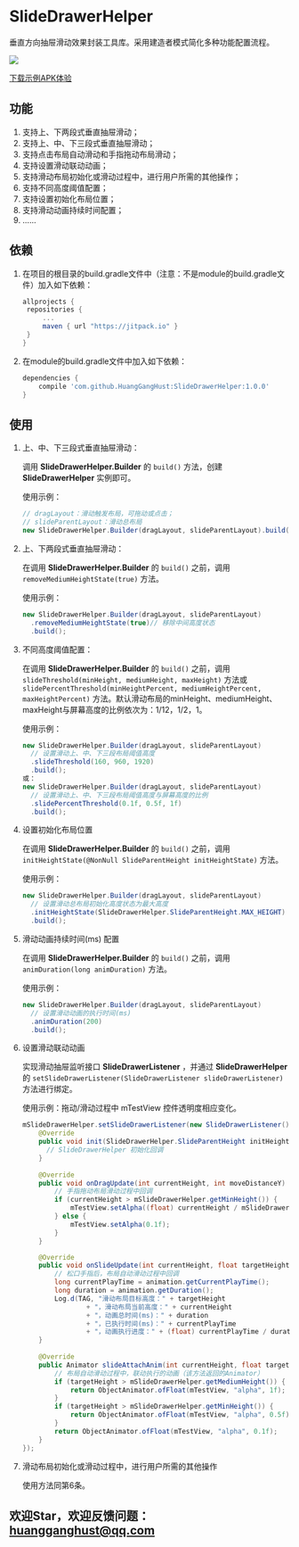 # SlideDrawerHelper
垂直方向抽屉滑动效果封装工具库。采用建造者模式简化多种功能配置流程。

[![](https://jitpack.io/v/HuangGangHust/SlideDrawerHelper.svg)](https://jitpack.io/#HuangGangHust/SlideDrawerHelper)

[下载示例APK体验](https://github.com/HuangGangHust/SlideDrawerHelper/raw/master/SlideDrawerHelper-debug.apk)

## 功能

1. 支持上、下两段式垂直抽屉滑动；
2. 支持上、中、下三段式垂直抽屉滑动；
3. 支持点击布局自动滑动和手指拖动布局滑动；
4. 支持设置滑动联动动画；
5. 支持滑动布局初始化或滑动过程中，进行用户所需的其他操作；
6. 支持不同高度阈值配置；
7. 支持设置初始化布局位置；
8. 支持滑动动画持续时间配置；
9. ……



## 依赖

1. 在项目的根目录的build.gradle文件中（注意：不是module的build.gradle文件）加入如下依赖：

   ```groovy
   allprojects {
   	repositories {
   		...
   		maven { url "https://jitpack.io" }
   	}
   }
   ```


2. 在module的build.gradle文件中加入如下依赖：

   ```groovy
   dependencies {
       compile 'com.github.HuangGangHust:SlideDrawerHelper:1.0.0'
   }
   ```

## 使用

1.    上、中、下三段式垂直抽屉滑动：

      调用 **SlideDrawerHelper.Builder** 的 `build()` 方法，创建 **SlideDrawerHelper** 实例即可。

      使用示例：
      ```java
      // dragLayout：滑动触发布局，可拖动或点击；
      // slideParentLayout：滑动总布局
      new SlideDrawerHelper.Builder(dragLayout, slideParentLayout).build();​
      ```

2.    上、下两段式垂直抽屉滑动：

      在调用 **SlideDrawerHelper.Builder** 的 `build()` 之前，调用 `removeMediumHeightState(true)` 方法。

      使用示例：

      ```java
      new SlideDrawerHelper.Builder(dragLayout, slideParentLayout)
        .removeMediumHeightState(true)// 移除中间高度状态
        .build();
      ```

3.    不同高度阈值配置：

      在调用 **SlideDrawerHelper.Builder** 的 `build()` 之前，调用 `slideThreshold(minHeight, mediumHeight, maxHeight)` 方法或 `slidePercentThreshold(minHeightPercent, mediumHeightPercent, maxHeightPercent)` 方法。默认滑动布局的minHeight、mediumHeight、maxHeight与屏幕高度的比例依次为：1/12，1/2，1。

      使用示例：

      ```java
      new SlideDrawerHelper.Builder(dragLayout, slideParentLayout)
        // 设置滑动上、中、下三段布局阈值高度
        .slideThreshold(160, 960, 1920)
        .build();
      或：
      new SlideDrawerHelper.Builder(dragLayout, slideParentLayout)
        // 设置滑动上、中、下三段布局阈值高度与屏幕高度的比例
        .slidePercentThreshold(0.1f, 0.5f, 1f)
        .build();
      ```



4.    设置初始化布局位置

      在调用 **SlideDrawerHelper.Builder** 的 `build()` 之前，调用 `initHeightState(@NonNull SlideParentHeight initHeightState)` 方法。

      使用示例：
      ```java
      new SlideDrawerHelper.Builder(dragLayout, slideParentLayout)
        // 设置滑动总布局初始化高度状态为最大高度
        .initHeightState(SlideDrawerHelper.SlideParentHeight.MAX_HEIGHT)
        .build();
      ```

5.    滑动动画持续时间(ms) 配置

      在调用 **SlideDrawerHelper.Builder** 的 `build()` 之前，调用 `animDuration(long animDuration)` 方法。

      使用示例：

      ```java
      new SlideDrawerHelper.Builder(dragLayout, slideParentLayout)
        // 设置滑动动画的执行时间(ms)
        .animDuration(200)
        .build();
      ```


6.    设置滑动联动动画

      实现滑动抽屉监听接口 **SlideDrawerListener** ，并通过 **SlideDrawerHelper** 的 `setSlideDrawerListener(SlideDrawerListener slideDrawerListener)` 方法进行绑定。

      使用示例：拖动/滑动过程中 mTestView 控件透明度相应变化。
      ```java
      mSlideDrawerHelper.setSlideDrawerListener(new SlideDrawerListener() {
          @Override
          public void init(SlideDrawerHelper.SlideParentHeight initHeightState) {
            // SlideDrawerHelper 初始化回调
          }
        
          @Override
          public void onDragUpdate(int currentHeight, int moveDistanceY) {
              // 手指拖动布局滑动过程中回调
              if (currentHeight > mSlideDrawerHelper.getMinHeight()) {
                  mTestView.setAlpha((float) currentHeight / mSlideDrawerHelper.getMaxHeight());
              } else {
                  mTestView.setAlpha(0.1f);
              }
          }

          @Override
          public void onSlideUpdate(int currentHeight, float targetHeight, ValueAnimator animation) {
              // 松口手指后，布局自动滑动过程中回调
              long currentPlayTime = animation.getCurrentPlayTime();
              long duration = animation.getDuration();
              Log.d(TAG, "滑动布局目标高度：" + targetHeight
                      + "，滑动布局当前高度：" + currentHeight
                      + "，动画总时间(ms)：" + duration
                      + "，已执行时间(ms)：" + currentPlayTime
                      + "，动画执行进度：" + (float) currentPlayTime / duration);
          }
        
          @Override
          public Animator slideAttachAnim(int currentHeight, float targetHeight, long animDuration) {
              // 布局自动滑动过程中，联动执行的动画（该方法返回的Animator）
              if (targetHeight > mSlideDrawerHelper.getMediumHeight()) {
                  return ObjectAnimator.ofFloat(mTestView, "alpha", 1f);
              }
              if (targetHeight > mSlideDrawerHelper.getMinHeight()) {
                  return ObjectAnimator.ofFloat(mTestView, "alpha", 0.5f);
              }
              return ObjectAnimator.ofFloat(mTestView, "alpha", 0.1f);
          }
      });
      ```

7.    滑动布局初始化或滑动过程中，进行用户所需的其他操作

      使用方法同第6条。





## 欢迎Star，欢迎反馈问题：huangganghust@qq.com
